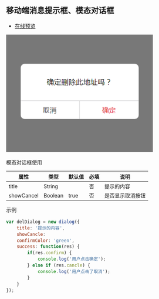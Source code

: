 ## 移动端消息提示框、模态对话框


* [在线预览](https://annamayyan.github.io/mobile-toast/demo.html)
<p>
  <img width="400" src="img/delToast.png">
</p>  

模态对话框使用

属性 | 类型 | 默认值 | 必填 | 说明
---------- | ----------- | ----------- | ------------ | -----------
title | String |  | 否 | 提示的内容 
showCancel | Boolean | true | 否 | 是否显示取消按钮

示例
```javascript
var delDialog = new dialog({ 
	title: '提示的内容',
	showCancle: 
	confirmColor: 'green',
	success: function(res) {
		if(res.confirm) {
			console.log('用户点击确定');
		} else if (res.cancle) {
			console.log('用户点击了取消');
		}
	}
});
```





